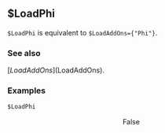 ##  $LoadPhi

`$LoadPhi` is equivalent to `$LoadAddOns={"Phi"}`.

### See also

[$LoadAddOns]($LoadAddOns).

### Examples

```mathematica
$LoadPhi
```

$$\text{False}$$